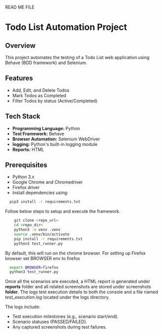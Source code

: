 READ ME FILE
# Todo List Automation Project

## Overview
This project automates the testing of a Todo List web application using Behave (BDD framework) and Selenium.

## Features
- Add, Edit, and Delete Todos
- Mark Todos as Completed
- Filter Todos by status (Active/Completed)

## Tech Stack
- **Programming Language:** Python
- **Test Framework:** Behave
- **Browser Automation:** Selenium WebDriver
- **logging:** Python's built-in logging module  
- **Reports:** HTML

## Prerequisites
- Python 3.x
- Google Chrome and Chromedriver
- Firefox driver
- Install dependencies using:
```bash
  pip3 install -r requirements.txt
```

Follow below steps to setup and execute the framework.
```bash
    git clone <repo_url>
    cd <repo_dir>
    python3 -m venv .venv
    source .venv/bin/activate
    pip install -r requirements.txt
    python3 test_runner.py 
```

By default, this will run on the chrome browser.
For setting up Firefox browser set BROWSER env to firefox
```bash
  export BROWSER=firefox
  python3 test_runner.py
```

Once all the scenarios are executed, a HTML report is generated under **reports** folder and all related screenshots are stored under screenshots **folder**.
The logs test execution details to both the console and a file named *test_execution.log* located under the logs directory.

The logs include:
* Test execution milestones (e.g., scenario start/end).
* Scenario statuses (PASSED/FAILED).
* Any captured screenshots during test failures.
